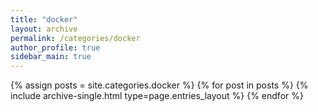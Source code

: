```yaml
---
title: "docker"
layout: archive
permalink: /categories/docker
author_profile: true
sidebar_main: true
---
```



{% assign posts = site.categories.docker %}
{% for post in posts %} {% include archive-single.html type=page.entries_layout %} {% endfor %}